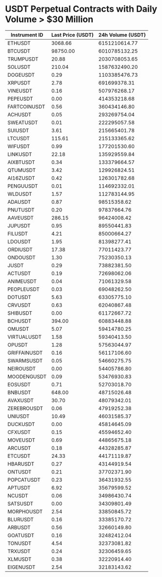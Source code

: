 # USDT Perpetual Contracts with Daily Volume > $30 Million

| Instrument ID | Last Price (USDT) | 24h Volume (USDT) |
|---------------|-------------------|-------------------|
| ETHUSDT | 3068.66 | 6151210614.77 |
| BTCUSDT | 98750.00 | 6010785132.25 |
| TRUMPUSDT | 20.88 | 2030708053.65 |
| SOLUSDT | 210.04 | 1587632490.20 |
| DOGEUSDT | 0.29 | 1103385476.73 |
| XRPUSDT | 2.78 | 691699378.31 |
| VINEUSDT | 0.16 | 507976268.17 |
| PEPEUSDT | 0.00 | 414353218.68 |
| FARTCOINUSDT | 0.56 | 360434146.80 |
| ACHUSDT | 0.05 | 293269754.04 |
| SWEATUSDT | 0.01 | 222295057.58 |
| SUIUSDT | 3.61 | 215665401.78 |
| LTCUSDT | 115.61 | 215133365.62 |
| WIFUSDT | 0.99 | 177201530.60 |
| LINKUSDT | 22.18 | 135929559.84 |
| AIXBTUSDT | 0.34 | 133379664.57 |
| QTUMUSDT | 3.42 | 129926824.51 |
| AI16ZUSDT | 0.42 | 126301782.68 |
| PENGUUSDT | 0.01 | 114692332.01 |
| WLDUSDT | 1.57 | 112783144.95 |
| ADAUSDT | 0.87 | 98515358.62 |
| PNUTUSDT | 0.20 | 97837664.76 |
| AAVEUSDT | 286.15 | 96424008.42 |
| JUPUSDT | 0.95 | 89550441.83 |
| FILUSDT | 4.21 | 85000664.27 |
| LDOUSDT | 1.95 | 81398277.41 |
| ORDIUSDT | 17.38 | 77011423.77 |
| ONDOUSDT | 1.30 | 75230350.13 |
| JUSDT | 0.29 | 73882381.50 |
| ACTUSDT | 0.19 | 72698062.06 |
| ANIMEUSDT | 0.04 | 71061329.58 |
| PEOPLEUSDT | 0.03 | 69048262.50 |
| DOTUSDT | 5.63 | 63305775.10 |
| CRVUSDT | 0.63 | 62040867.48 |
| SHIBUSDT | 0.00 | 61172667.72 |
| BCHUSDT | 394.00 | 60883448.88 |
| OMUSDT | 5.07 | 59414780.25 |
| VIRTUALUSDT | 1.58 | 59340413.50 |
| OPUSDT | 1.28 | 57563044.97 |
| GRIFFAINUSDT | 0.16 | 56117106.60 |
| SWARMSUSDT | 0.05 | 54660275.75 |
| NEIROUSDT | 0.00 | 54405786.80 |
| MOODENGUSDT | 0.09 | 53476930.83 |
| EOSUSDT | 0.71 | 52703018.70 |
| BNBUSDT | 648.00 | 48715026.48 |
| AVAXUSDT | 30.70 | 48079342.01 |
| ZEREBROUSDT | 0.06 | 47919252.38 |
| UNIUSDT | 10.49 | 46031585.37 |
| DUCKUSDT | 0.00 | 45814645.09 |
| CFXUSDT | 0.15 | 45594652.40 |
| MOVEUSDT | 0.69 | 44865675.18 |
| ARCUSDT | 0.18 | 44328285.87 |
| ETCUSDT | 24.33 | 44171119.87 |
| HBARUSDT | 0.27 | 43144919.54 |
| ONTUSDT | 0.21 | 37702371.90 |
| POPCATUSDT | 0.23 | 36431932.55 |
| APTUSDT | 6.92 | 35679599.52 |
| NCUSDT | 0.06 | 34986430.74 |
| SATSUSDT | 0.00 | 34309801.49 |
| MORPHOUSDT | 2.54 | 33850845.72 |
| BLURUSDT | 0.16 | 33385170.72 |
| ARBUSDT | 0.56 | 32660149.80 |
| GOATUSDT | 0.16 | 32482412.04 |
| TONUSDT | 4.54 | 32373081.82 |
| TRXUSDT | 0.24 | 32306459.65 |
| XLMUSDT | 0.38 | 32220914.40 |
| EIGENUSDT | 2.54 | 32183143.62 |
